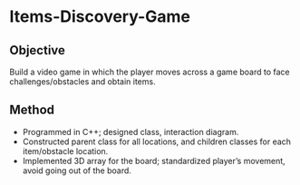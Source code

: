 # Items-Discovery-Game
## Objective
Build a video game in which the player moves across a game board to face challenges/obstacles and obtain items.
## Method
-	Programmed in C++; designed class, interaction diagram.
-	Constructed parent class for all locations, and children classes for each item/obstacle location.
-	Implemented 3D array for the board; standardized player’s movement, avoid going out of the board.
